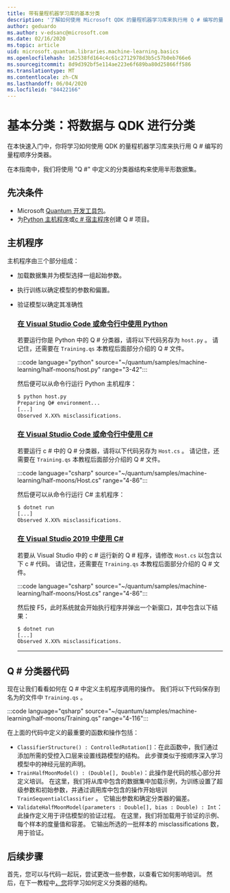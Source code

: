 ```yaml
---
title: 带有量程机器学习库的基本分类
description: '了解如何使用 Microsoft QDK 的量程机器学习库来执行用 Q # 编写的量程顺序分类器。'
author: geduardo
ms.author: v-edsanc@microsoft.com
ms.date: 02/16/2020
ms.topic: article
uid: microsoft.quantum.libraries.machine-learning.basics
ms.openlocfilehash: 1d2538fd164c4c61c2712978d3b5c57b0eb766e6
ms.sourcegitcommit: 8d9d392bf5e114ae223e6f689ba80d25866ff586
ms.translationtype: MT
ms.contentlocale: zh-CN
ms.lasthandoff: 06/04/2020
ms.locfileid: "84422166"
---
```

# <a name="basic-classification-classify-data-with-the-qdk"></a>基本分类：将数据与 QDK 进行分类

在本快速入门中，你将学习如何使用 QDK 的量程机器学习库来执行用 Q # 编写的量程顺序分类器。 

在本指南中，我们将使用 "Q #" 中定义的分类器结构来使用半形数据集。

## <a name="prerequisites"></a>先决条件

- Microsoft [Quantum 开发工具包](xref:microsoft.quantum.install)。
- 为[Python 主机程序](xref:microsoft.quantum.install.python)或[c # 宿主程序](xref:microsoft.quantum.install.cs)创建 Q # 项目。

## <a name="host-program"></a>主机程序

主机程序由三个部分组成：

- 加载数据集并为模型选择一组起始参数。
- 执行训练以确定模型的参数和偏置。
- 验证模型以确定其准确性

    ### <a name="python-with-visual-studio-code-or-the-command-line"></a>[在 Visual Studio Code 或命令行中使用 Python](#tab/tabid-python)

    若要运行你是 Python 中的 Q # 分类器，请将以下代码另存为 `host.py` 。 请记住，还需要在 `Training.qs` 本教程后面部分介绍的 Q # 文件。

    :::code language="python" source="~/quantum/samples/machine-learning/half-moons/host.py" range="3-42":::

    然后便可以从命令行运行 Python 主机程序：

    ```bash
    $ python host.py
    Preparing Q# environment...
    [...]
    Observed X.XX% misclassifications.
    ```

    ### <a name="c-with-visual-studio-code-or-the-command-line"></a>[在 Visual Studio Code 或命令行中使用 C#](#tab/tabid-csharp)

    若要运行 c # 中的 Q # 分类器，请将以下代码另存为 `Host.cs` 。 请记住，还需要在 `Training.qs` 本教程后面部分介绍的 Q # 文件。

    :::code language="csharp" source="~/quantum/samples/machine-learning/half-moons/Host.cs" range="4-86":::

    然后便可以从命令行运行 C# 主机程序：

    ```bash
    $ dotnet run
    [...]
    Observed X.XX% misclassifications.
    ```

    ### <a name="c-with-visual-studio-2019"></a>[在 Visual Studio 2019 中使用 C#](#tab/tabid-vs2019)

    若要从 Visual Studio 中的 c # 运行新的 Q # 程序，请修改 `Host.cs` 以包含以下 c # 代码。 请记住，还需要在 `Training.qs` 本教程后面部分介绍的 Q # 文件。

    :::code language="csharp" source="~/quantum/samples/machine-learning/half-moons/Host.cs" range="4-86":::

    然后按 F5，此时系统就会开始执行程序并弹出一个新窗口，其中包含以下结果： 

    ```bash
    $ dotnet run
    [...]
    Observed X.XX% misclassifications.
    ```
    ***

## <a name="q-classifier-code"></a>Q \# 分类器代码

现在让我们看看如何在 Q # 中定义主机程序调用的操作。
我们将以下代码保存到名为的文件中 `Training.qs` 。

:::code language="qsharp" source="~/quantum/samples/machine-learning/half-moons/Training.qs" range="4-116":::

在上面的代码中定义的最重要的函数和操作包括：

- `ClassifierStructure() : ControlledRotation[]`：在此函数中，我们通过添加所需的受控入口层来设置线路模型的结构。 此步骤类似于按顺序深入学习模型中的神经元层的声明。
- `TrainHalfMoonModel() : (Double[], Double)`：此操作是代码的核心部分并定义培训。 在这里，我们将从库中包含的数据集中加载示例，为训练设置了超级参数和初始参数，并通过调用库中包含的操作开始培训 `TrainSequentialClassifier` 。 它输出参数和确定分类器的偏差。
- `ValidateHalfMoonModel(parameters : Double[], bias : Double) : Int`：此操作定义用于评估模型的验证过程。 在这里，我们将加载用于验证的示例、每个样本的度量值和容差。 它输出所选的一批样本的 misclassifications 数，用于验证。

## <a name="next-steps"></a>后续步骤

首先，您可以与代码一起玩，尝试更改一些参数，以查看它如何影响培训。 然后，在下一教程中[，您](xref:microsoft.quantum.libraries.machine-learning.design)将学习如何定义分类器的结构。
